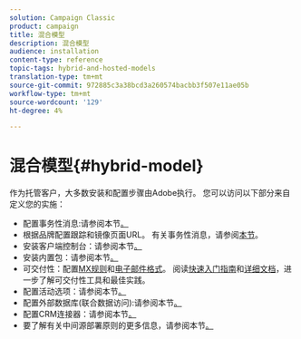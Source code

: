 ```yaml
---
solution: Campaign Classic
product: campaign
title: 混合模型
description: 混合模型
audience: installation
content-type: reference
topic-tags: hybrid-and-hosted-models
translation-type: tm+mt
source-git-commit: 972885c3a38bcd3a260574bacbb3f507e11ae05b
workflow-type: tm+mt
source-wordcount: '129'
ht-degree: 4%

---
```



# 混合模型{#hybrid-model}

作为托管客户，大多数安装和配置步骤由Adobe执行。 您可以访问以下部分来自定义您的实施：

* 配置事务性消息:请参阅本节[。](../../message-center/using/transactional-messaging-architecture.md)
* 根据品牌配置跟踪和镜像页面URL。 有关事务性消息，请参阅[本节](../../message-center/using/configuring-multibranding.md)。
* 安装客户端控制台：请参阅本节[。](../../installation/using/installing-the-client-console.md)
* 安装内置包：请参阅本节[。](../../installation/using/installing-campaign-standard-packages.md)
* 可交付性：配置[MX规则](../../installation/using/email-deliverability.md#mx-configuration)和[电子邮件格式](../../installation/using/email-deliverability.md#managing-email-formats)。 阅读[快速入门指南](../../delivery/using/deliverability-key-points.md)和[详细文档](../../delivery/using/about-deliverability.md)，进一步了解可交付性工具和最佳实践。
* 配置活动选项：请参阅本节[。](../../installation/using/configuring-campaign-options.md)
* 配置外部数据库(联合数据访问):请参阅本节[。](../../installation/using/about-fda.md)
* 配置CRM连接器：请参阅本节[。](../../platform/using/crm-connectors.md)
* 要了解有关中间源部署原则的更多信息，请参阅本节[。](../../installation/using/mid-sourcing-deployment.md)

